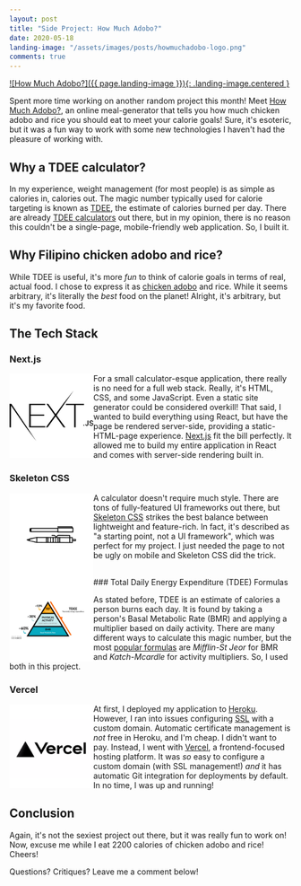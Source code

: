 ```yaml
---
layout: post
title: "Side Project: How Much Adobo?"
date: 2020-05-18
landing-image: "/assets/images/posts/howmuchadobo-logo.png"
comments: true
---
```


[![How Much Adobo?]({{ page.landing-image }}){: .landing-image.centered }](https://www.howmuchadobo.com)

Spent more time working on another random project this month! Meet [How Much Adobo?](https://www.howmuchadobo.com), an online meal-generator that tells you how much chicken adobo and rice you should eat to meet your calorie goals! Sure, it's esoteric, but it was a fun way to work with some new technologies I haven't had the pleasure of working with.

## Why a TDEE calculator?

In my experience, weight management (for most people) is as simple as calories in, calories out. The magic number typically used for calorie targeting is known as [TDEE](https://chomps.com/blogs/news/what-is-bmr-tdee), the estimate of calories burned per day. There are already [TDEE calculators](https://tdeecalculator.net/) out there, but in my opinion, there is no reason this couldn't be a single-page, mobile-friendly web application. So, I built it.

## Why Filipino chicken adobo and rice?

While TDEE is useful, it's more _fun_ to think of calorie goals in terms of real, actual food. I chose to express it as [chicken adobo](https://www.tasteofhome.com/recipes/filipino-chicken-adobo/) and rice. While it seems arbitrary, it's literally the _best_ food on the planet! Alright, it's arbitrary, but it's my favorite food.

## The Tech Stack

### Next.js

<img style="height: 150px;" align="left" src="/assets/images/posts/nextjs.png">

For a small calculator-esque application, there really is no need for a full web stack. Really, it's HTML, CSS, and some JavaScript. Even a static site generator could be considered overkill! That said, I wanted to build everything using React, but have the page be rendered server-side, providing a static-HTML-page experience. [Next.js](https://nextjs.org/) fit the bill perfectly. It allowed me to build my entire application in React and comes with server-side rendering built in.

### Skeleton CSS

<img style="height: 150px;" align="left" src="/assets/images/posts/skeleton-pens.png">

A calculator doesn't require much style. There are tons of fully-featured UI frameworks out there, but [Skeleton CSS](http://getskeleton.com/) strikes the best balance between lightweight and feature-rich. In fact, it's described as "a starting point, not a UI framework", which was perfect for my project. I just needed the page to not be ugly on mobile and Skeleton CSS did the trick.

<br/>
### Total Daily Energy Expenditure (TDEE) Formulas

<img style="height: 150px;" align="left" src="/assets/images/posts/tdee.png">

As stated before, TDEE is an estimate of calories a person burns each day. It is found by taking a person's Basal Metabolic Rate (BMR) and applying a multiplier based on daily activity. There are many different ways to calculate this magic number, but the most [popular formulas](https://en.wikipedia.org/wiki/Basal_metabolic_rate) are *Mifflin-St Jeor* for BMR and *Katch-Mcardle* for activity multipliers. So, I used both in this project.

### Vercel

<img style="height: 150px;" align="left" src="/assets/images/posts/vercel.png">

At first, I deployed my application to [Heroku](https://www.heroku.com/). However, I ran into issues configuring [SSL](https://devcenter.heroku.com/articles/ssl) with a custom domain. Automatic certificate management is _not_ free in Heroku, and I'm cheap. I didn't want to pay. Instead, I went with [Vercel](https://vercel.com/), a frontend-focused hosting platform. It was _so_ easy to configure a custom domain (with SSL management!) _and_ it has automatic Git integration for deployments by default. In no time, I was up and running!

## Conclusion

Again, it's not the sexiest project out there, but it was really fun to work on! Now, excuse me while I eat 2200 calories of chicken adobo and rice! Cheers!

Questions? Critiques? Leave me a comment below!
